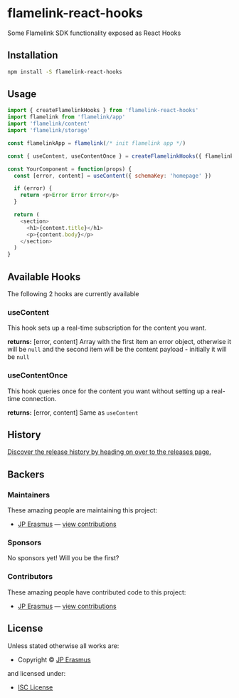 <!-- TITLE/ -->

<h1>flamelink-react-hooks</h1>

<!-- /TITLE -->

<!-- BADGES/ -->

<!-- /BADGES -->

<!-- DESCRIPTION/ -->

Some Flamelink SDK functionality exposed as React Hooks

<!-- /DESCRIPTION -->

## Installation

```bash
npm install -S flamelink-react-hooks
```

## Usage

```javascript
import { createFlamelinkHooks } from 'flamelink-react-hooks'
import flamelink from 'flamelink/app'
import 'flamelink/content'
import 'flamelink/storage'

const flamelinkApp = flamelink(/* init flamelink app */)

const { useContent, useContentOnce } = createFlamelinkHooks({ flamelinkApp })

const YourComponent = function(props) {
  const [error, content] = useContent({ schemaKey: 'homepage' })

  if (error) {
    return <p>Error Error Error</p>
  }

  return (
    <section>
      <h1>{content.title}</h1>
      <p>{content.body}</p>
    </section>
  )
}
```

## Available Hooks

The following 2 hooks are currently available

### useContent

This hook sets up a real-time subscription for the content you want.

**returns:** [error, content]
Array with the first item an error object, otherwise it will be `null` and the second item will be the content payload - initially it will be `null`

### useContentOnce

This hook queries once for the content you want without setting up a real-time connection.

**returns:** [error, content]
Same as `useContent`

<!-- HISTORY/ -->

<h2>History</h2>

<a href="https://github.com/jperasmus/flamelink-react-hooks/releases">Discover the release history by heading on over to the releases page.</a>

<!-- /HISTORY -->

<!-- BACKERS/ -->

<h2>Backers</h2>

<h3>Maintainers</h3>

These amazing people are maintaining this project:

<ul><li><a href="http://jperasmus.me">JP Erasmus</a> — <a href="https://github.com/jperasmus/flamelink-react-hooks/commits?author=jperasmus" title="View the GitHub contributions of JP Erasmus on repository jperasmus/flamelink-react-hooks">view contributions</a></li></ul>

<h3>Sponsors</h3>

No sponsors yet! Will you be the first?

<h3>Contributors</h3>

These amazing people have contributed code to this project:

<ul><li><a href="http://jperasmus.me">JP Erasmus</a> — <a href="https://github.com/jperasmus/flamelink-react-hooks/commits?author=jperasmus" title="View the GitHub contributions of JP Erasmus on repository jperasmus/flamelink-react-hooks">view contributions</a></li></ul>

<!-- /BACKERS -->

<!-- LICENSE/ -->

<h2>License</h2>

Unless stated otherwise all works are:

<ul><li>Copyright &copy; <a href="http://jperasmus.me">JP Erasmus</a></li></ul>

and licensed under:

<ul><li><a href="http://spdx.org/licenses/ISC.html">ISC License</a></li></ul>

<!-- /LICENSE -->
